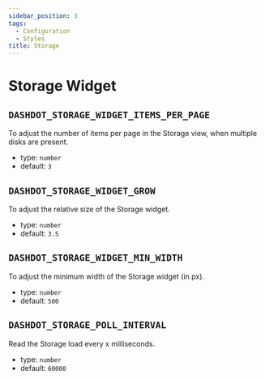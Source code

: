```yaml
---
sidebar_position: 3
tags:
  - Configuration
  - Styles
title: Storage
---
```


<!-- markdownlint-disable -->

# Storage Widget

<!-- markdownlint-enable -->

## `DASHDOT_STORAGE_WIDGET_ITEMS_PER_PAGE`

To adjust the number of items per page in the Storage view, when multiple disks are
present.

- type: `number`
- default: `3`

## `DASHDOT_STORAGE_WIDGET_GROW`

To adjust the relative size of the Storage widget.

- type: `number`
- default: `3.5`

## `DASHDOT_STORAGE_WIDGET_MIN_WIDTH`

To adjust the minimum width of the Storage widget (in px).

- type: `number`
- default: `500`

## `DASHDOT_STORAGE_POLL_INTERVAL`

Read the Storage load every x milliseconds.

- type: `number`
- default: `60000`
